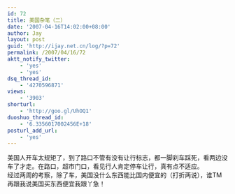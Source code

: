```yaml
---
id: 72
title: 美国杂笔（二）
date: '2007-04-16T14:02:00+08:00'
author: Jay
layout: post
guid: 'http://ijay.net.cn/log/?p=72'
permalink: /2007/04/16/72
aktt_notify_twitter:
    - 'yes'
    - 'yes'
dsq_thread_id:
    - '4270596871'
views:
    - '3903'
shorturl:
    - 'http://goo.gl/UhOQ1'
duoshuo_thread_id:
    - '6.3356017002456E+18'
posturl_add_url:
    - 'yes'
---
```


<div>美国人开车太规矩了，到了路口不管有没有让行标志，都一脚刹车踩死，看两边没车了才走。在路口，超市门口，看见行人肯定停车让行，真有点不适应。</div>
<div> </div>
<div>经过两周的考察，除了车，美国没什么东西能比国内便宜的（打折两说），谁TM再跟我说美国买东西便宜我跟丫急！</div>